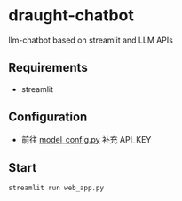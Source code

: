 # draught-chatbot
llm-chatbot based on streamlit and LLM APIs

## Requirements

- streamlit

## Configuration

- 前往 [model_config.py](src/draught_chatbot/config/model_config.py) 补充 API_KEY

## Start

```zsh
streamlit run web_app.py
```